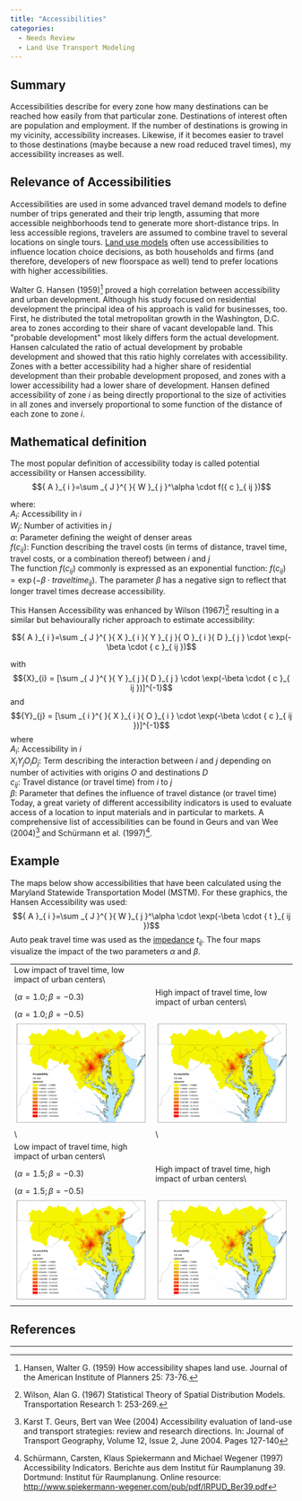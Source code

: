 ```yaml
---
title: "Accessibilities"
categories:
  - Needs Review
  - Land Use Transport Modeling
---
```


Summary
-------

Accessibilities describe for every zone how many destinations can be reached how easily from that particular zone. Destinations of interest often are population and employment. If the number of destinations is growing in my vicinity, accessibility increases. Likewise, if it becomes easier to travel to those destinations (maybe because a new road reduced travel times), my accessibility increases as well.

Relevance of Accessibilities
----------------------------

Accessibilities are used in some advanced travel demand models to define number of trips generated and their trip length, assuming that more accessible neighborhoods tend to generate more short-distance trips. In less accessible regions, travelers are assumed to combine travel to several locations on single tours. [Land use models](Land_Use_Transport_Modeling) often use accessibilities to influence location choice decisions, as both households and firms (and therefore, developers of new floorspace as well) tend to prefer locations with higher accessibilities.

Walter G. Hansen (1959)[^1] proved a high correlation between accessibility and urban development. Although his study focused on residential development the principal idea of his approach is valid for businesses, too. First, he distributed the total metropolitan growth in the Washington, D.C. area to zones according to their share of vacant developable land. This "probable development" most likely differs form the actual development. Hansen calculated the ratio of actual development by probable development and showed that this ratio highly correlates with accessibility. Zones with a better accessibility had a higher share of residential development than their probable development proposed, and zones with a lower accessibility had a lower share of development. Hansen defined accessibility of zone *i* as being directly proportional to the size of activities in all zones and inversely proportional to some function of the distance of each zone to zone *i*.

Mathematical definition
-----------------------

The most popular definition of accessibility today is called potential accessibility or Hansen accessibility.
$${ A }_{ i }=\sum _{ J }^{ }{ W }_{ j }^\alpha \cdot f({ c }_{ ij })$$

where:\
${ A }_{ i }$: Accessibility in *i*\
${ W }_{ j }$: Number of activities in *j*\
$\alpha$: Parameter defining the weight of denser areas\
$f({ c }_{ ij })$: Function describing the travel costs (in terms of distance, travel time, travel costs, or a combination thereof) between *i* and *j*\
The function $f({ c }_{ ij })$ commonly is expressed as an exponential function:
$f({ c }_{ ij }) = \exp(-\beta \cdot {traveltime}_{ij})$. The parameter $\beta$ has a negative sign to reflect that longer travel times decrease accessibility.

This Hansen Accessibility was enhanced by Wilson (1967)[^2] resulting in a similar but behaviourally richer approach to estimate accessibility:

$${ A }_{ i }=\sum _{ J }^{ }{ X }_{ i }{ Y }_{ j }{ O }_{ i }{ D }_{ j } \cdot \exp(-\beta \cdot { c }_{ ij })$$

with $${X}_{i} = [\sum _{ J }^{ }{ Y }_{ j }{ D }_{ j } \cdot \exp(-\beta \cdot { c }_{ ij })]^{-1}$$
and $${Y}_{j} = [\sum _{ i }^{ }{ X }_{ i }{ O }_{ i } \cdot \exp(-\beta \cdot { c }_{ ij })]^{-1}$$
where\
${ A }_{ i }$: Accessibility in *i*\
${ X }_{ i }{ Y }_{ j }{ O }_{ i }{ D }_{ j }$: Term describing the interaction between *i* and *j* depending on number of
activities with origins *O* and destinations *D*\
${ c }_{ ij }$: Travel distance (or travel time) from *i* to *j*\
$\beta$: Parameter that defines the influence of travel distance (or travel time)\
Today, a great variety of different accessibility indicators is used to evaluate access of a location to input materials and in particular to markets. A comprehensive list of accessibilities can be found in Geurs and van Wee (2004)[^3] and Schürmann et al. (1997)[^4].

Example
-------

The maps below show accessibilities that have been calculated using the Maryland Statewide Transportation Model (MSTM). For these graphics, the Hansen Accessibility was used:
$${ A }_{ i }=\sum _{ J }^{ }{ W }_{ j }^\alpha \cdot \exp(-\beta \cdot { t }_{ ij })$$
Auto peak travel time was used as the [impedance](Impedance) ${ t }_{ ij }$.
The four maps visualize the impact of the two parameters $\alpha$ and $\beta$.

|                                                               |                                                               |
|---------------------------------------------------------------|---------------------------------------------------------------|
| Low impact of travel time, low impact of urban centers\       
 $(\alpha = 1.0; \beta = -0.3)$                                 | High impact of travel time, low impact of urban centers\      
                                                                 $(\alpha = 1.0; \beta = -0.5)$                                 |
| ![](accessibilities1.png "accessibilities1.png") | ![](accessibilities2.png "accessibilities2.png") |
| \                                                             | \                                                             |
| Low impact of travel time, high impact of urban centers\      
 $(\alpha = 1.5; \beta = -0.3)$                                 | High impact of travel time, high impact of urban centers\     
                                                                 $(\alpha = 1.5; \beta = -0.5)$                                 |
| ![](accessibilities4.png "accessibilities4.png") | ![](accessibilities5.png "accessibilities5.png") |

References
----------

------------------------------------------------------------------------

[^1]: Hansen, Walter G. (1959) How accessibility shapes land use. Journal of the American Institute of Planners 25: 73-76.

[^2]: Wilson, Alan G. (1967) Statistical Theory of Spatial Distribution Models. Transportation Research 1: 253-269.

[^3]: Karst T. Geurs, Bert van Wee (2004) Accessibility evaluation of land-use and transport strategies: review and research directions. In: Journal of Transport Geography, Volume 12, Issue 2, June 2004. Pages 127-140

[^4]: Schürmann, Carsten, Klaus Spiekermann and Michael Wegener (1997) Accessibility Indicators. Berichte aus dem Institut für Raumplanung 39. Dortmund: Institut für Raumplanung. Online resource: <http://www.spiekermann-wegener.com/pub/pdf/IRPUD_Ber39.pdf>

